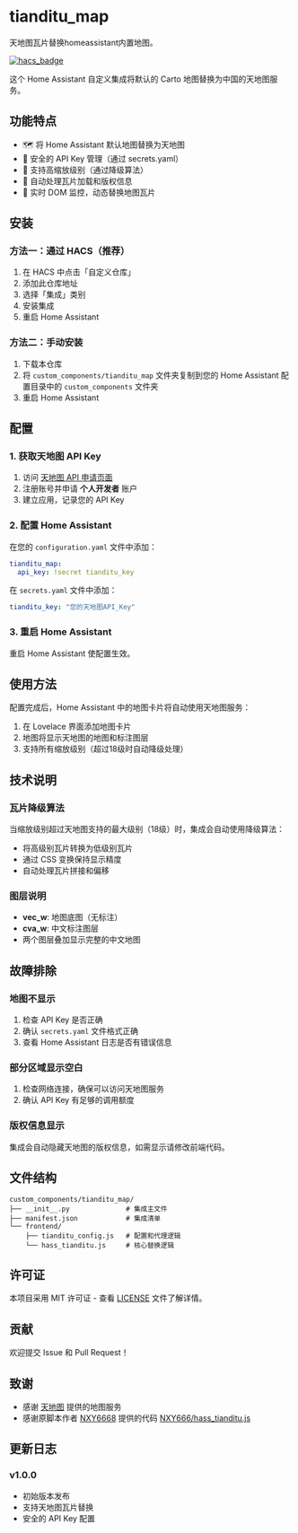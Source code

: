 # tianditu_map
天地图瓦片替换homeassistant内置地图。

[![hacs_badge](https://img.shields.io/badge/HACS-Custom-orange.svg)](https://github.com/hacs/integration)

这个 Home Assistant 自定义集成将默认的 Carto 地图替换为中国的天地图服务。

## 功能特点

- 🗺️ 将 Home Assistant 默认地图替换为天地图
- 🔐 安全的 API Key 管理（通过 secrets.yaml）
- 🚀 支持高缩放级别（通过降级算法）
- 🎯 自动处理瓦片加载和版权信息
- 🔄 实时 DOM 监控，动态替换地图瓦片

## 安装

### 方法一：通过 HACS（推荐）

1. 在 HACS 中点击「自定义仓库」
2. 添加此仓库地址
3. 选择「集成」类别
4. 安装集成
5. 重启 Home Assistant

### 方法二：手动安装

1. 下载本仓库
2. 将 `custom_components/tianditu_map` 文件夹复制到您的 Home Assistant 配置目录中的 `custom_components` 文件夹
3. 重启 Home Assistant

## 配置

### 1. 获取天地图 API Key

1. 访问 [天地图 API 申请页面](http://lbs.tianditu.gov.cn/home.html)
2. 注册账号并申请 **个人开发者** 账户
3. 建立应用，记录您的 API Key

### 2. 配置 Home Assistant

在您的 `configuration.yaml` 文件中添加：

```yaml
tianditu_map:
  api_key: !secret tianditu_key
```

在 `secrets.yaml` 文件中添加：

```yaml
tianditu_key: "您的天地图API_Key"
```

### 3. 重启 Home Assistant

重启 Home Assistant 使配置生效。

## 使用方法

配置完成后，Home Assistant 中的地图卡片将自动使用天地图服务：

1. 在 Lovelace 界面添加地图卡片
2. 地图将显示天地图的地图和标注图层
3. 支持所有缩放级别（超过18级时自动降级处理）

## 技术说明

### 瓦片降级算法

当缩放级别超过天地图支持的最大级别（18级）时，集成会自动使用降级算法：
- 将高级别瓦片转换为低级别瓦片
- 通过 CSS 变换保持显示精度
- 自动处理瓦片拼接和偏移

### 图层说明

- **vec_w**: 地图底图（无标注）
- **cva_w**: 中文标注图层
- 两个图层叠加显示完整的中文地图

## 故障排除

### 地图不显示

1. 检查 API Key 是否正确
2. 确认 `secrets.yaml` 文件格式正确
3. 查看 Home Assistant 日志是否有错误信息

### 部分区域显示空白

1. 检查网络连接，确保可以访问天地图服务
2. 确认 API Key 有足够的调用额度

### 版权信息显示

集成会自动隐藏天地图的版权信息，如需显示请修改前端代码。

## 文件结构

```
custom_components/tianditu_map/
├── __init__.py              # 集成主文件
├── manifest.json            # 集成清单
└── frontend/
    ├── tianditu_config.js   # 配置和代理逻辑
    └── hass_tianditu.js     # 核心替换逻辑
```

## 许可证

本项目采用 MIT 许可证 - 查看 [LICENSE](LICENSE) 文件了解详情。

## 贡献

欢迎提交 Issue 和 Pull Request！

## 致谢

- 感谢 [天地图](http://www.tianditu.gov.cn/) 提供的地图服务
- 感谢原脚本作者 [NXY6668](https://gist.github.com/NXY666) 提供的代码 [NXY666/hass_tianditu.js](https://gist.github.com/NXY666/47104ba68473b338da61c7e59bcf8bcf)



## 更新日志

### v1.0.0
- 初始版本发布
- 支持天地图瓦片替换
- 安全的 API Key 配置
